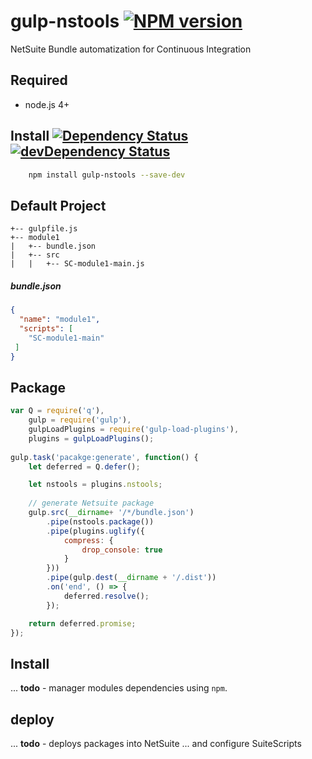 # gulp-nstools [![NPM version][npm-image]][npm-url]
NetSuite Bundle automatization for Continuous Integration

## Required
 * node.js 4+

## Install [![Dependency Status][david-image]][david-url] [![devDependency Status][david-image-dev]][david-url-dev]
```bash
    npm install gulp-nstools --save-dev
```

## Default Project

```
+-- gulpfile.js
+-- module1
|   +-- bundle.json
|   +-- src
|   |   +-- SC-module1-main.js
```

##### bundle.json
```json
{
  "name": "module1",
  "scripts": [
    "SC-module1-main"
 ]
}
```

## Package

```javascript
var Q = require('q'),
    gulp = require('gulp'),
    gulpLoadPlugins = require('gulp-load-plugins'),
    plugins = gulpLoadPlugins();
    
gulp.task('pacakge:generate', function() {
    let deferred = Q.defer();

    let nstools = plugins.nstools;
    
    // generate Netsuite package
    gulp.src(__dirname+ '/*/bundle.json')
        .pipe(nstools.package())
        .pipe(plugins.uglify({
            compress: {
                drop_console: true
            }
        }))
        .pipe(gulp.dest(__dirname + '/.dist'))
        .on('end', () => {
            deferred.resolve();
        });

    return deferred.promise;
});
```

## Install

 ... **todo** - manager modules dependencies using `npm`.
 
## deploy

 ... **todo** - deploys packages into NetSuite ... and configure SuiteScripts

[npm-url]: https://npmjs.org/package/gulp-nstools
[npm-image]: http://img.shields.io/npm/v/gulp-nstools.svg


[david-url]: https://david-dm.org/suiteplus/gulp-nstools
[david-image]: https://david-dm.org/suiteplus/gulp-nstools.svg

[david-url-dev]: https://david-dm.org/suiteplus/gulp-nstools#info=devDependencies
[david-image-dev]: https://david-dm.org/suiteplus/gulp-nstools/dev-status.svg